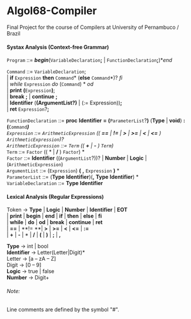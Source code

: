 # Algol68-Compiler
Final Project for the course of Compilers at University of Pernambuco / Brazil

#### Systax Analysis (Context-free Grammar)

 `Program` ::= ***begin***(`VariableDeclaration`**;** | `FunctionDeclaration`**;**)**end*
 
`Command` ::= `VariableDeclaration`; </br>
| **if** `Expression` **then** `Command`* (**else** `Command`*)? *fi* </br>
| *while* `Expression` *do* (`Command`) * *od* </br>
| **print** **(**`Expression`**)**; </br>
| **break** **;** | **continue** **;** </br>
| **Identifier** (**(**ArgumentList?**)** | (:= Expression))**;** </br>
| **ret** `Expression`?**;**

`FunctionDeclaration` ::= **proc** **Identifier** **=** **(**`ParameterList`?**)** (**Type** | **void**) **:** **(**`Command`***)** </br>
`Expression` ::= `ArithmeticExpression` (( **==** | **!=** | **>** | **>=** | **<** | **<=** ) `ArithmeticExpression`)? </br>
`ArithmeticExpression` ::= `Term` (( **+** | **-** ) `Term`)* </br>
`Term` ::= `Factor` (( * | **/** ) `Factor`) * </br>
`Factor` ::= **Identifier** ((`ArgumentList`?))? | **Number** | **Logic** | (`ArithmeticExpression`) </br>
`ArgumentList` ::= (`Expression`) **(** **,** `Expression` **)** *  </br>
`ParameterList` ::= (**Type** **Identifier**)(**,** **Type** **Identifier**) * </br>
`VariableDeclaration` ::= **Type** **Identifier**

#### Lexical Analysis (Regular Expressions)

Token -> **Type** | **Logic** | **Number** | **Identifier** | **EOT** </br>
| **print** | **begin** | **end** | **if** | **then** | **else** | **fi** </br>
| **while** | **do** | **od** | **break** | **continue** | **ret** </br>
| **==** | **!= **| **>** | **>=** | **<** | **<=** | **:=** </br>
| **+** | **-** | * | **/** | **(** | **)** | **;** | **,** 

**Type** -> int | bool </br>
**Identifier** -> Letter(Letter|Digit)* </br>
Letter -> [a – zA – Z] </br>
Digit -> [0 – 9] </br>
**Logic** -> true | false </br>
**Number** -> Digit+ </br>

###### Note: </br>
Line comments are defined by the symbol "#".
